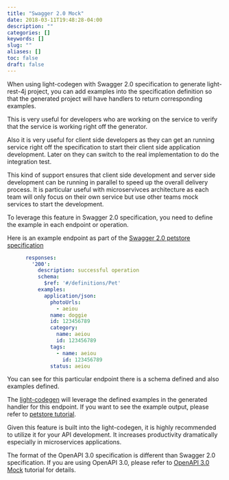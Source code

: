 ```yaml
---
title: "Swagger 2.0 Mock"
date: 2018-03-11T19:48:28-04:00
description: ""
categories: []
keywords: []
slug: ""
aliases: []
toc: false
draft: false
---
```


When using light-codegen with Swagger 2.0 specification to generate light-rest-4j project,
you can add examples into the specification definition so that the generated project will
have handlers to return corresponding examples.

This is very useful for developers who are working on the service to verify that the service
is working right off the generator. 

Also it is very useful for client side developers as they can get an running service right
off the specification to start their client side application development. Later on they
can switch to the real implementation to do the integration test. 

This kind of support ensures that client side development and server side development can
be running in parallel to speed up the overall delivery process. It is particular useful
with microservivces architecture as each team will only focus on their own service but use
other teams mock services to start the development. 

To leverage this feature in Swagger 2.0 specification, you need to define the example in
each endpoint or operation. 

Here is an example endpoint as part of the [Swagger 2.0 petstore specification][]

```yaml
      responses:
        '200':
          description: successful operation
          schema:
            $ref: '#/definitions/Pet'
          examples:
            application/json:
              photoUrls:
                - aeiou
              name: doggie
              id: 123456789
              category:
                name: aeiou
                id: 123456789
              tags:
                - name: aeiou
                  id: 123456789
              status: aeiou

```

You can see for this particular endpoint there is a schema defined and also examples defined.

The [light-codegen][] will leverage the defined examples in the generated handler for this
endpoint. If you want to see the example output, please refer to [petstore tutorial][].

Given this feature is built into the light-codegen, it is highly recommended to utilize it
for your API development. It increases productivity dramatically especially in microservices
applications. 

The format of the OpenAPI 3.0 specification is different than Swagger 2.0 specification. If
you are using OpenAPI 3.0, please refer to [OpenAPI 3.0 Mock][] tutorial for details. 


[Swagger 2.0 petstore specification]: https://github.com/networknt/model-config/blob/master/rest/swagger/petstore/2.0.0/swagger.yaml
[light-codegen]: /references/light-codegen/
[petstore tutorial]: /tutorial/rest/swagger/petstore/test/
[OpenAPI 3.0 Mock]: /tutorial/generator/openapi-mock/
